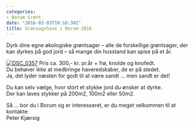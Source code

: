 ```yaml
---
categories:
- Borum Grønt
date: "2016-03-03T10:16:30Z"
title: Grønsagshave i Borum 2016
---
```


Dyrk dine egne økologiske grøntsager – alle de forskellige grøntsager, der kan dyrkes på god jord – så mange din husstand kan spise på et år.

[![DSC_0357](/images/uploads/2016/02/DSC_0357-300x199.jpg)](/images/uploads/2016/02/DSC_0357.jpg) Pris ca. 300,- kr. pr.år + frø, knolde og knofedt.  
Du behøver ikke at medbringe haveredskaber, de er på stedet.  
Ja, det lyder næsten for godt til at være sandt … men sandt er det!

Du kan selv vælge, hvor stort et stykke jord du ønsker at dyrke.  
Der kan laves stykker på 200m2, 100m2 eller 50m2.

Så … bor du i Borum og er interesseret, er du meget velkommen til at kontakte:  
Peter Kjærsig  
